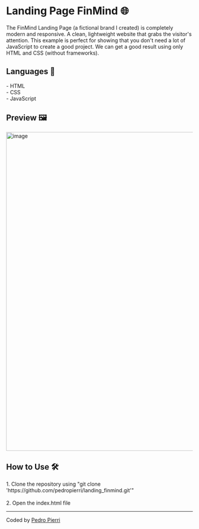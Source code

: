 <h1>Landing Page FinMind 🌐</h1>
The FinMind Landing Page (a fictional brand I created) is completely modern and responsive. A clean, lightweight website that grabs the visitor's attention. This example is perfect for showing that you don't need a lot of JavaScript to create a good project. We can get a good result using only HTML and CSS (without frameworks).

<h2>Languages 🚀</h2>
- HTML <br>
- CSS <br>
- JavaScript <br>

<h2>Preview 🖼️ </h2>
<img width="1000" height="860" alt="image" src="https://github.com/user-attachments/assets/4c4ef0c1-b81f-4f6d-a94d-bf0fe2662e7a" />

<h2>How to Use 🛠️</h2>
1. Clone the repository using "git clone 'https://github.com/pedropierri/landing_finmind.git'"
<br> <br>
2. Open the index.html file

---
Coded by <a href='https://github.com/pedropierri'>Pedro Pierri<a>
